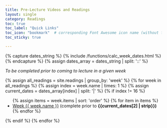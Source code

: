 ```yaml
---
title: Pre-Lecture Videos and Readings
layout: single
category: Readings
toc: true
toc_label: "Quick Links"
toc_icon: "bookmark"  # corresponding Font Awesome icon name (without fa prefix)
toc_sticky: true

---
```



{% capture dates_string %}
  {% include /functions/calc_week_dates.html %}
{% endcapture %}
{% assign dates_array = dates_string | split: '::' %}	


<p><i>To be completed prior to coming to lecture in a given week</i></p>

{% assign all_readings = site.readings | group_by: 'week' %}
{% for week in all_readings %}
{% assign index = week.name | times: 1 %} 
{% assign current_dates = dates_array[index] | split: '|' %}
{% if index != 16 %}

<ul>
    {% assign items = week.items | sort: 'order' %}
    {% for item in items %}
    <li><a href="{{ site.baseurl }}{{ item.url }}">Week {{ week.name }}</a> (complete prior to <b>{{current_dates[2] | strip}})</b></li>
    {% endfor %}
</ul>
{% endif %}
{% endfor %}
